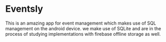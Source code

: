 # Eventsly
This is an amazing app for event management which makes use of SQL management on the android device.
we make use of SQLite and are in the process of studying implementations with firebase offline storage as well.
